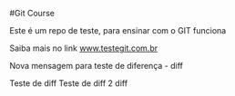 #Git Course

Este é um repo de teste, para ensinar com o GIT funciona

Saiba mais no link www.testegit.com.br

Nova mensagem para teste de diferença - diff

Teste de diff
Teste de diff 2 diff
